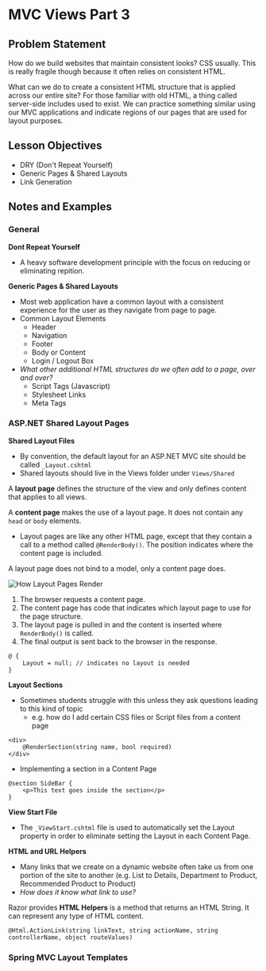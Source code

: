 # MVC Views Part 3

## Problem Statement

How do we build websites that maintain consistent looks? CSS usually. This is really fragile though because it often relies on consistent HTML.

What can we do to create a consistent HTML structure that is applied across our entire site? For those familiar with old HTML, a thing called server-side includes
used to exist. We can practice something similar using our MVC applications and indicate regions of our pages that are used for layout purposes. 


## Lesson Objectives

* DRY (Don't Repeat Yourself)
* Generic Pages & Shared Layouts
* Link Generation

## Notes and Examples

### General

**Dont Repeat Yourself**
- A heavy software development principle with the focus on reducing or eliminating repition. 

**Generic Pages & Shared Layouts**
- Most web application have a common layout with a consistent experience for the user as they navigate from page to page.
- Common Layout Elements
    - Header
    - Navigation
    - Footer
    - Body or Content
    - Login / Logout Box
- *What other additional HTML structures do we often add to a page, over and over?*
    - Script Tags (Javascript)
    - Stylesheet Links
    - Meta Tags

### ASP.NET Shared Layout Pages

**Shared Layout Files**
- By convention, the default layout for an ASP.NET MVC site should be called `_Layout.cshtml`
- Shared layouts should live in the Views folder under `Views/Shared`

<div class="definition note">

A **layout page** defines the structure of the view and only defines content that applies to all views.</div>

<div class="definition note">

A **content page** makes the use of a layout page. It does not contain any `head` or `body` elements.</div>

- Layout pages are like any other HTML page, except that they contain a call to a method called `@RenderBody()`. The position indicates where the content page is included.

<div class="caution note">A layout page does not bind to a model, only a content page does.</div> 

![How Layout Pages Render](http://media-www-asp.azureedge.net/media/38709/ch03_layouts-3.jpg)

1. The browser requests a content page.
2. The content page has code that indicates which layout page to use for the page structure.
3. The layout page is pulled in and the content is inserted where `RenderBody()` is called.
4. The final output is sent back to the browser in the response.

```
@ {
    Layout = null; // indicates no layout is needed
}
```

**Layout Sections**

- Sometimes students struggle with this unless they ask questions leading to this kind of topic
    - e.g. how do I add certain CSS files or Script files from a content page

```
<div>
    @RenderSection(string name, bool required)
</div>  
```

- Implementing a section in a Content Page

```
@section SideBar {
    <p>This text goes inside the section</p>
}
```

**View Start File**

- The `_ViewStart.cshtml` file is used to automatically set the Layout property in order to eliminate setting the Layout in each Content Page.

**HTML and URL Helpers**

- Many links that we create on a dynamic website often take us from one portion of the site to another (e.g. List to Details, Department to Product, Recommended Product to Product)
- *How does it know what link to use?*

<div class="definition note">

Razor provides **HTML Helpers** is a method that returns an HTML String. It can represent any type of HTML content.</div>


```
@Html.ActionLink(string linkText, string actionName, string controllerName, object routeValues)
```

### Spring MVC Layout Templates

